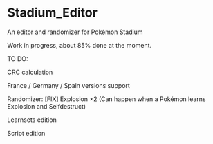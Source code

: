 # Stadium_Editor
An editor and randomizer for Pokémon Stadium

Work in progress, about 85% done at the moment.

TO DO:

CRC calculation

France / Germany / Spain versions support

Randomizer: [FIX] Explosion ×2 (Can happen when a Pokémon learns Explosion and Selfdestruct)

Learnsets edition

Script edition
